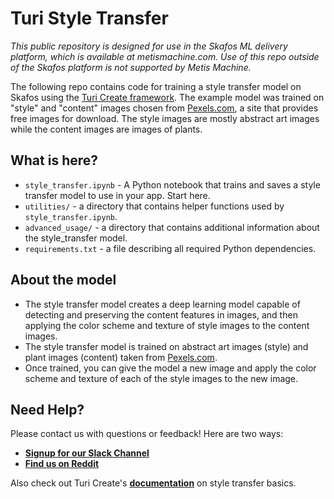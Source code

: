 # Turi Style Transfer

_This public repository is designed for use in the Skafos ML delivery platform, which is available at metismachine.com. Use of this repo outside of the Skafos platform is not supported by Metis Machine._

The following repo contains code for training a style transfer model on Skafos using the [Turi Create framework](https://apple.github.io/turicreate/docs/userguide/style_transfer/).  The example model was trained on "style" and "content" images chosen from [Pexels.com](https://www.pexels.com), a site that provides free images for download. The style images are mostly abstract art images while the content images are images of plants. 
  
## What is here?
-  `style_transfer.ipynb` - A Python notebook that trains and saves a style transfer model to use in your app. Start here.
-  `utilities/` - a directory that contains helper functions used by `style_transfer.ipynb`.
-  `advanced_usage/` - a directory that contains additional information about the style_transfer model.
-  `requirements.txt` - a file describing all required Python dependencies.

## About the model
-  The style transfer model creates a deep learning model capable of detecting and preserving the content features in images, and then applying the color scheme and texture of style images to the content images.
-  The style transfer model is trained on abstract art images (style) and plant images (content) taken from [Pexels.com](https://www.pexels.com).
-  Once trained, you can give the model a new image and apply the color scheme and texture of each of the style images to the new image.

## Need Help?
Please contact us with questions or feedback! Here are two ways:


-  [**Signup for our Slack Channel**](https://join.slack.com/t/metismachine-skafos/shared_invite/enQtNTAxMzEwOTk2NzA5LThjMmMyY2JkNTkwNDQ1YjgyYjFiY2MyMjRkMzYyM2E4MjUxNTJmYmQyODVhZWM2MjQwMjE5ZGM1Y2YwN2M5ODI)
-  [**Find us on Reddit**](https://reddit.com/r/skafos) 

Also check out Turi Create's [**documentation**](https://apple.github.io/turicreate/docs/userguide/style_transfer/) on style transfer basics.
